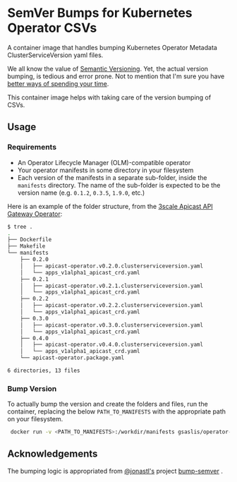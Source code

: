 # SemVer Bumps for Kubernetes Operator CSVs

A container image that handles bumping Kubernetes Operator Metadata ClusterServiceVersion yaml files. 

We all know the value of [Semantic Versioning](https://semver.org/). Yet, the actual version bumping, 
is tedious and error prone. Not to mention that I'm sure you have 
[better ways of spending your time](https://twitter.com).

This container image helps with taking care of the version bumping of CSVs. 

## Usage

### Requirements

* An Operator Lifecycle Manager (OLM)-compatible operator
* Your operator manifests in some directory in your filesystem
* Each version of the manifests in a separate sub-folder, inside the `manifests` directory. The name
 of the sub-folder is expected to be the version name (e.g. `0.1.2`, `0.3.5`, `1.9.0`, etc.)

Here is an example of the folder structure, from the [3scale Apicast API Gateway Operator](https://github.com/3scale/apicast-operator-metadata):

```bash
$ tree .
.
├── Dockerfile
├── Makefile
└── manifests
    ├── 0.2.0
    │   ├── apicast-operator.v0.2.0.clusterserviceversion.yaml
    │   └── apps_v1alpha1_apicast_crd.yaml
    ├── 0.2.1
    │   ├── apicast-operator.v0.2.1.clusterserviceversion.yaml
    │   └── apps_v1alpha1_apicast_crd.yaml
    ├── 0.2.2
    │   ├── apicast-operator.v0.2.2.clusterserviceversion.yaml
    │   └── apps_v1alpha1_apicast_crd.yaml
    ├── 0.3.0
    │   ├── apicast-operator.v0.3.0.clusterserviceversion.yaml
    │   └── apps_v1alpha1_apicast_crd.yaml
    ├── 0.4.0
    │   ├── apicast-operator.v0.4.0.clusterserviceversion.yaml
    │   └── apps_v1alpha1_apicast_crd.yaml
    └── apicast-operator.package.yaml

6 directories, 13 files
``` 

### Bump Version

To actually bump the version and create the folders and files, run the container, replacing the below
 `PATH_TO_MANIFESTS` with the appropriate path on your filesystem.  
  

```bash
 docker run -v <PATH_TO_MANIFESTS>:/workdir/manifests gsaslis/operator-csv-semver-bump minor
```  


## Acknowledgements 

The bumping logic is appropriated from [@jonastl's](https://github.com/jonastl) project [bump-semver](https://github.com/tomologic/bump-semver) . 